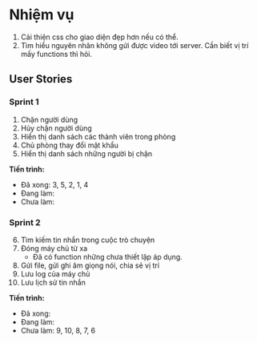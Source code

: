 # Nhiệm vụ

1. Cải thiện css cho giao diện đẹp hơn nếu có thể.
2. Tìm hiểu nguyên nhân không gửi được video tới server. Cần biết vị trí mấy functions thì hỏi.

## User Stories

### Sprint 1

1. Chặn người dùng
2. Hủy chặn người dùng
3. Hiển thị danh sách các thành viên trong phòng
4. Chủ phòng thay đổi mật khẩu
5. Hiển thị danh sách những người bị chặn

**Tiến trình:**

- Đã xong: 3, 5, 2, 1, 4
- Đang làm:
- Chưa làm:

### Sprint 2

6. Tìm kiếm tin nhắn trong cuộc trò chuyện
7. Đóng máy chủ từ xa
      - Đã có function những chưa thiết lập áp dụng.
8. Gửi file, gửi ghi âm giọng nói, chia sẻ vị trí
9. Lưu log của máy chủ
10. Lưu lịch sử tin nhắn

**Tiến trình:**

- Đã xong: 
- Đang làm: 
- Chưa làm: 9, 10, 8, 7, 6
